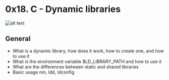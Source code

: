 # 0x18. C - Dynamic libraries

![alt text](https://prepinsta.com/wp-content/uploads/2021/01/Static-vs-Dyanmic-Linking.webp)

## General

* What is a dynamic library, how does it work, how to create one, and how to use it
* What is the environment variable $LD_LIBRARY_PATH and how to use it
* What are the differences between static and shared libraries
* Basic usage nm, ldd, ldconfig
